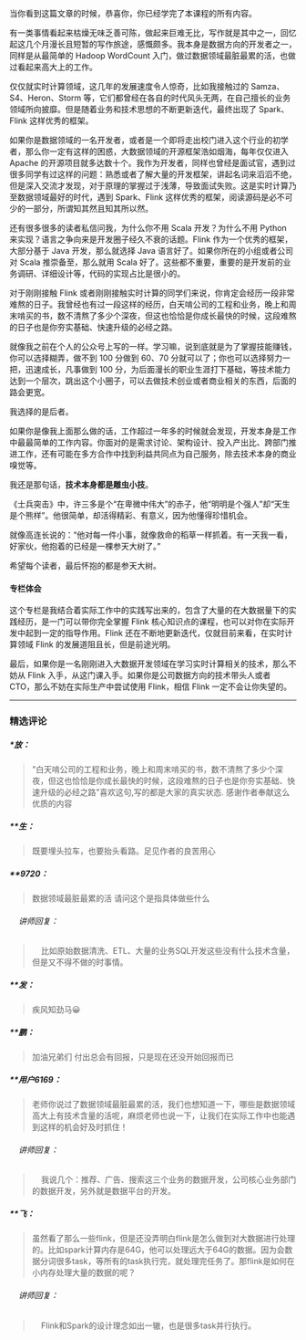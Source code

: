 <p data-nodeid="149" class="">当你看到这篇文章的时候，恭喜你，你已经学完了本课程的所有内容。</p>
<p data-nodeid="150" class="">有一类事情看起来枯燥无味乏善可陈，做起来巨难无比，写作就是其中之一，回忆起这几个月漫长且短暂的写作旅途，感慨颇多。我本身是数据方向的开发者之一，同样是从最简单的 Hadoop WordCount 入门，做过数据领域最脏最累的活，也做过看起来高大上的工作。</p>
<p data-nodeid="151" class="">仅仅就实时计算领域，这几年的发展速度令人惊奇，比如我接触过的 Samza、S4、Heron、Storm 等，它们都曾经在各自的时代风头无两，在自己擅长的业务领域所向披靡。但是随着业务和技术思想的不断更新迭代，最终出现了 Spark、Flink 这样优秀的框架。</p>
<p data-nodeid="152" class="">如果你是数据领域的一名开发者，或者是一个即将走出校门进入这个行业的初学者，那么你一定有这样的困惑，大数据领域的开源框架浩如烟海，每年仅仅进入 Apache 的开源项目就多达数十个。我作为开发者，同样也曾经是面试官，遇到过很多同学有过这样的问题：熟悉或者了解大量的开发框架，讲起名词来滔滔不绝，但是深入交流才发现，对于原理的掌握过于浅薄，导致面试失败。这是实时计算乃至数据领域最好的时代，遇到 Spark、Flink 这样优秀的框架，阅读源码是必不可少的一部分，所谓知其然且知其所以然。</p>
<p data-nodeid="153" class="">还有很多很多的读者私信问我，为什么你不用 Scala 开发？为什么不用 Python 来实现？语言之争向来是开发圈子经久不衰的话题。Flink 作为一个优秀的框架，大部分基于 Java 开发，那么就选择 Java 语言好了。如果你所在的小组或者公司对 Scala 推崇备至，那么就用 Scala 好了。这些都不重要，重要的是开发前的业务调研、详细设计等，代码的实现占比是很小的。</p>
<p data-nodeid="154" class="">对于刚刚接触 Flink 或者刚刚接触实时计算的同学们来说，你肯定会经历一段非常难熬的日子。我曾经也有过一段这样的经历，白天啃公司的工程和业务，晚上和周末啃买的书，数不清熬了多少个深夜，但这也恰恰是你成长最快的时候，这段难熬的日子也是你夯实基础、快速升级的必经之路。</p>
<p data-nodeid="155" class="">就像我之前在个人的公众号上写的一样。学习嘛，说到底就是为了掌握技能赚钱，你可以选择糊弄，做不到 100 分做到 60、70 分就可以了；你也可以选择努力一把，迅速成长，凡事做到 100 分，为后面漫长的职业生涯打下基础，等技术能力达到一个层次，跳出这个小圈子，可以去做技术创业或者商业相关的东西，后面的路会更宽。</p>
<p data-nodeid="156">我选择的是后者。</p>
<p data-nodeid="157" class="">如果你是像我上面那么做的话，工作超过一年多的时候就会发现，开发本身是工作中最最简单的工作内容。你面对的是需求讨论、架构设计、投入产出比、跨部门推进工作，还有可能在多方合作中找到利益共同点为自己服务，除去技术本身的商业嗅觉等。</p>
<p data-nodeid="158">我还是那句话，<strong data-nodeid="179">技术本身都是雕虫小技</strong>。</p>
<p data-nodeid="159" class="">《士兵突击》中，许三多是个“在卑微中伟大”的赤子，他“明明是个强人”却“天生是个熊样”。他很简单，却活得精彩、有意义，因为他懂得珍惜机会。</p>
<p data-nodeid="160">就像高连长说的：“他对每一件小事，就像救命的稻草一样抓着。有一天我一看，好家伙，他抱着的已经是一棵参天大树了。”</p>
<p data-nodeid="161">希望每个读者，最后怀抱的都是参天大树。</p>
<h4 data-nodeid="162">专栏体会</h4>
<p data-nodeid="163" class="">这个专栏是我结合着实际工作中的实践写出来的，包含了大量的在大数据量下的实践经历，是一门可以带你完全掌握 Flink 核心知识点的课程，也可以对你在实际开发中起到一定的指导作用。Flink 还在不断地更新迭代，仅就目前来看，在实时计算领域 Flink 的发展道阻且长，但是前途光明。</p>
<p data-nodeid="164" class="">最后，如果你是一名刚刚进入大数据开发领域在学习实时计算相关的技术，那么不妨从 Flink 入手，从这门课入手。如果你是公司数据方向的技术带头人或者 CTO，那么不妨在实际生产中尝试使用 Flink，相信 Flink 一定不会让你失望的。</p>

---

### 精选评论

##### *放：
> "白天啃公司的工程和业务，晚上和周末啃买的书，数不清熬了多少个深夜，但这也恰恰是你成长最快的时候，这段难熬的日子也是你夯实基础、快速升级的必经之路"喜欢这句,写的都是大家的真实状态. 感谢作者奉献这么优质的内容

##### **生：
> 既要埋头拉车，也要抬头看路。足见作者的良苦用心

##### **9720：
> 数据领域最脏最累的活 请问这个是指具体做些什么

 ###### &nbsp;&nbsp;&nbsp; 讲师回复：
> &nbsp;&nbsp;&nbsp; 比如原始数据清洗、ETL、大量的业务SQL开发这些没有什么技术含量，但是又不得不做的时事情。

##### **发：
> 疾风知劲马😀

##### **鹏：
> 加油兄弟们 付出总会有回报，只是现在还没开始回报而已

##### **用户6169：
> 老师你说过了数据领域最脏最累的活，我们也想知道一下，哪些是数据领域高大上有技术含量的活呢，麻烦老师也说一下，让我们在实际工作中也能遇到这样的机会好及时抓住！

 ###### &nbsp;&nbsp;&nbsp; 讲师回复：
> &nbsp;&nbsp;&nbsp; 我说几个：推荐、广告、搜索这三个业务的数据开发，公司核心业务部门的数据开发，另外就是数据平台的开发。

##### **飞：
> 虽然看了那么一些flink，但是还没弄明白flink是怎么做到对大数据进行处理的。比如spark计算内存是64G，他可以处理远大于64G的数据。因为会数据分词很多task，等所有的task执行完，就处理完任务了。那flink是如何在小内存处理大量的数据的呢？

 ###### &nbsp;&nbsp;&nbsp; 讲师回复：
> &nbsp;&nbsp;&nbsp; Flink和Spark的设计理念如出一辙，也是很多task并行执行。


